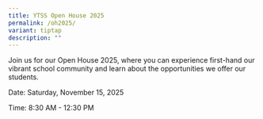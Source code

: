 ```yaml
---
title: YTSS Open House 2025
permalink: /oh2025/
variant: tiptap
description: ""
---
```

<p>Join us for our Open House 2025, where you can experience first-hand our
vibrant school community and learn about the opportunities we offer our
students.</p>
<p>Date: Saturday, November 15, 2025⁠⁠​</p>
<p>Time: 8:30 AM - 12:30 PM⁠⁠​</p>